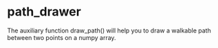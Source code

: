 # path_drawer
The auxiliary function draw_path() will help you to draw a walkable path between two points on a numpy array.
